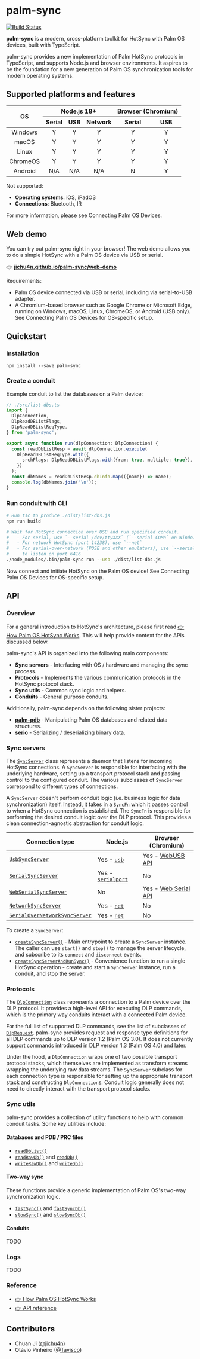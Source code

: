 # palm-sync

<!-- [![NPM Version][npm-version-image]][npm-url] -->

[![Build Status][build-status-image]][github-url]

**palm-sync** is a modern, cross-platform toolkit for HotSync with Palm OS devices, built with TypeScript.

palm-sync provides a new implementation of Palm HotSync protocols in TypeScript, and supports Node.js and browser environments. It aspires to be the foundation for a new generation of Palm OS synchronization tools for modern operating systems.

## Supported platforms and features

<table>
  <thead>
    <tr>
      <th rowspan=2 style="text-align: center">OS</th>
      <th colspan=3 style="text-align: center">Node.js 18+</th>
      <th colspan=2 style="text-align: center">Browser (Chromium)</th>
    </tr>
    <tr>
      <th style="text-align: center">Serial</th>
      <th style="text-align: center">USB</th>
      <th style="text-align: center">Network</th>
      <th style="text-align: center">Serial</th>
      <th style="text-align: center">USB</th>
    </tr>
  </thead>
  <tbody>
    <tr>
      <td style="text-align: center">Windows</td>
      <td style="text-align: center">Y</td>
      <td style="text-align: center">Y</td>
      <td style="text-align: center">Y</td>
      <td style="text-align: center">Y</td>
      <td style="text-align: center">Y</td>
    </tr>
    <tr>
      <td style="text-align: center">macOS</td>
      <td style="text-align: center">Y</td>
      <td style="text-align: center">Y</td>
      <td style="text-align: center">Y</td>
      <td style="text-align: center">Y</td>
      <td style="text-align: center">Y</td>
    </tr>
    <tr>
      <td style="text-align: center">Linux</td>
      <td style="text-align: center">Y</td>
      <td style="text-align: center">Y</td>
      <td style="text-align: center">Y</td>
      <td style="text-align: center">Y</td>
      <td style="text-align: center">Y</td>
    </tr>
    <tr>
      <td style="text-align: center">ChromeOS</td>
      <td style="text-align: center">Y</td>
      <td style="text-align: center">Y</td>
      <td style="text-align: center">Y</td>
      <td style="text-align: center">Y</td>
      <td style="text-align: center">Y</td>
    </tr>
    <tr>
      <td style="text-align: center">Android</td>
      <td style="text-align: center">N/A</td>
      <td style="text-align: center">N/A</td>
      <td style="text-align: center">N/A</td>
      <td style="text-align: center">N</td>
      <td style="text-align: center">Y</td>
    </tr>
  </tbody>
</table>

Not supported:

- **Operating systems**: iOS, iPadOS
- **Connections**: Bluetooth, IR

For more information, please see Connecting Palm OS Devices.

## Web demo

You can try out palm-sync right in your browser! The web demo allows you to do a simple HotSync with a Palm OS device via USB or serial.

👉 [ **jichu4n.github.io/palm-sync/web-demo** ](https://jichu4n.github.io/palm-sync/web-demo/)

Requirements:

- Palm OS device connected via USB or serial, including via serial-to-USB adapter.
- A Chromium-based browser such as Google Chrome or Microsoft Edge, running on Windows, macOS, Linux, ChromeOS, or Android (USB only). See Connecting Palm OS Devices for OS-specific setup.

## Quickstart

### Installation

```
npm install --save palm-sync
```

### Create a conduit

Example conduit to list the databases on a Palm device:

```ts
// ./src/list-dbs.ts
import {
  DlpConnection,
  DlpReadDBListFlags,
  DlpReadDBListReqType,
} from 'palm-sync';

export async function run(dlpConnection: DlpConnection) {
  const readDbListResp = await dlpConnection.execute(
    DlpReadDBListReqType.with({
      srchFlags: DlpReadDBListFlags.with({ram: true, multiple: true}),
    })
  );
  const dbNames = readDbListResp.dbInfo.map(({name}) => name);
  console.log(dbNames.join('\n'));
}
```

### Run conduit with CLI

```bash
# Run tsc to produce ./dist/list-dbs.js
npm run build

# Wait for HotSync connection over USB and run specified conduit.
#   - For serial, use `--serial /dev/ttyXXX` (`--serial COMn` on Windows)
#   - For network HotSync (port 14238), use `--net`
#   - For serial-over-network (POSE and other emulators), use `--serial:net`
#     to listen on port 6416
./node_modules/.bin/palm-sync run --usb ./dist/list-dbs.js
```

Now connect and initiate HotSync on the Palm OS device! See Connecting Palm OS Devices for OS-specific setup.

## API

### Overview

For a general introduction to HotSync's architecture, please first read [👉 How Palm OS HotSync Works](https://github.com/jichu4n/palm-sync/blob/master/docs/how-palm-os-hotsync-works.md). This will help provide context for the APIs discussed below.

palm-sync's API is organized into the following main components:

- **Sync servers** - Interfacing with OS / hardware and managing the sync process.
- **Protocols** - Implements the various communication protocols in the HotSync protocol stack.
- **Sync utils** - Common sync logic and helpers.
- **Conduits** - General purpose conduits.

Additionally, palm-sync depends on the following sister projects:

- [**palm-pdb**](https://github.com/jichu4n/palm-pdb) - Manipulating Palm OS databases and related data structures.
- [**serio**](https://github.com/jichu4n/serio) - Serializing / deserializing binary data.

### Sync servers

The [`SyncServer`](https://jichu4n.github.io/palm-sync/docs/classes/SyncServer.html) class represents a daemon that listens for incoming HotSync connections. A `SyncServer` is responsible for interfacing with the underlying hardware, setting up a transport protocol stack and passing control to the configured conduit. The various subclasses of `SyncServer` correspond to different types of connections.

A `SyncServer` doesn't perform conduit logic (i.e. business logic for data synchronization) itself. Instead, it takes in a [`SyncFn`](https://jichu4n.github.io/palm-sync/docs/types/SyncFn.html) which it passes control to when a HotSync connection is established. The `SyncFn` is responsible for performing the desired conduit logic over the DLP protocol. This provides a clean connection-agnostic abstraction for conduit logic.

| Connection type                                                                                                    | Node.js                                                        | Browser (Chromium)                                                                      |
| ------------------------------------------------------------------------------------------------------------------ | -------------------------------------------------------------- | --------------------------------------------------------------------------------------- |
| [`UsbSyncServer`](https://jichu4n.github.io/palm-sync/docs/classes/UsbSyncServer.html)                             | Yes - [`usb`](https://www.npmjs.com/package/usb)               | Yes - [WebUSB API](https://developer.mozilla.org/en-US/docs/Web/API/WebUSB_API)         |
| [`SerialSyncServer`](https://jichu4n.github.io/palm-sync/docs/classes/SerialSyncServer.html)                       | Yes - [`serialport`](https://www.npmjs.com/package/serialport) | No                                                                                      |
| [`WebSerialSyncServer`](https://jichu4n.github.io/palm-sync/docs/classes/WebSerialSyncServer.html)                 | No                                                             | Yes - [Web Serial API](https://developer.mozilla.org/en-US/docs/Web/API/Web_Serial_API) |
| [`NetworkSyncServer`](https://jichu4n.github.io/palm-sync/docs/classes/NetworkSyncServer.html)                     | Yes - [`net`](https://nodejs.org/api/net.html)                 | No                                                                                      |
| [`SerialOverNetworkSyncServer`](https://jichu4n.github.io/palm-sync/docs/classes/SerialOverNetworkSyncServer.html) | Yes - [`net`](https://nodejs.org/api/net.html)                 | No                                                                                      |

To create a `SyncServer`:

- [`createSyncServer()`](https://jichu4n.github.io/palm-sync/docs/functions/createSyncServer.html) - Main entrypoint to create a `SyncServer` instance. The caller can use `start()` and `stop()` to manage the server lifecycle, and subscribe to its `connect` and `disconnect` events.
- [`createSyncServerAndRunSync()`](https://jichu4n.github.io/palm-sync/docs/functions/createSyncServerAndRunSync.html) - Convenience function to run a single HotSync operation - create and start a `SyncServer` instance, run a conduit, and stop the server.


### Protocols

The [`DlpConnection`](https://jichu4n.github.io/palm-sync/docs/classes/DlpConnection.html) class represents a connection to a Palm device over the DLP protocol. It provides a high-level API for executing DLP commands, which is the primary way conduits interact with a connected Palm device.

For the full list of supported DLP commands, see the list of subclasses of [`DlpRequest`](https://jichu4n.github.io/palm-sync/docs/classes/DlpRequest.html). palm-sync provides request and response type definitions for all DLP commands up to DLP version 1.2 (Palm OS 3.0). It does not currently support commands introduced in DLP version 1.3 (Palm OS 4.0) and later.

Under the hood, a `DlpConnection` wraps one of two possible transport protocol stacks, which themselves are implemented as transform streams wrapping the underlying raw data streams. The `SyncServer` subclass for each connection type is responsible for setting up the appropriate transport stack and constructing `DlpConnection`s. Conduit logic generally does not need to directly interact with the transport protocol stacks.

### Sync utils

palm-sync provides a collection of utility functions to help with common conduit tasks. Some key utilities include:

#### Databases and PDB / PRC files

- [`readDbList()`](https://jichu4n.github.io/palm-sync/docs/functions/readDbList.html)
- [`readRawDb()`](https://jichu4n.github.io/palm-sync/docs/functions/readRawDb.html) and [`readDb()`](https://jichu4n.github.io/palm-sync/docs/functions/readDb.html)
- [`writeRawDb()`](https://jichu4n.github.io/palm-sync/docs/functions/writeRawDb.html) and [`writeDb()`](https://jichu4n.github.io/palm-sync/docs/functions/writeDb.html)

#### Two-way sync

These functions provide a generic implementation of Palm OS's two-way synchronization logic.

- [`fastSync()`](https://jichu4n.github.io/palm-sync/docs/functions/fastSync.html) and [`fastSyncDb()`](https://jichu4n.github.io/palm-sync/docs/functions/fastSyncDb.html)
- [`slowSync()`](https://jichu4n.github.io/palm-sync/docs/functions/slowSync.html) and [`slowSyncDb()`](https://jichu4n.github.io/palm-sync/docs/functions/slowSyncDb.html)

#### Conduits

TODO

### Logs

TODO

### Reference

- [👉 How Palm OS HotSync Works](https://github.com/jichu4n/palm-sync/blob/master/docs/how-palm-os-hotsync-works.md)
- [👉 API reference ](https://jichu4n.github.io/palm-sync/docs/)

## Contributors

- Chuan Ji ([@jichu4n](https://github.com/jichu4n))
- Otávio Pinheiro ([@Tavisco](https://github.com/Tavisco))

[npm-url]: https://npmjs.org/package/palm-sync
[npm-version-image]: https://badgen.net/npm/v/palm-sync
[github-url]: https://github.com/jichu4n/palm-sync
[build-status-image]: https://github.com/jichu4n/palm-sync/actions/workflows/build.yaml/badge.svg
